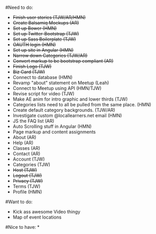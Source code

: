 #Need to do:
* ~~Finish user stories (TJW/AR/HMN)~~
* ~~Create Balsamiq Mockups (AR)~~
* ~~Set up Bower (HMN)~~
* ~~Set up Twitter-Bootstrap (TJW)~~
* ~~Set up Sass Boilerplate (TJW)~~
* ~~OAUTH login (HMN)~~
* ~~Set up site in Angular (HMN)~~
* ~~Narrow down Categories (TJW/AR)~~
* ~~Convert markup to be bootstrap compliant (AR)~~
* ~~Finish Logo (TJW)~~
* ~~Biz Card (TJW)~~
* Connect to database (HMN)
* Revamp "about" statement on Meetup (Leah)
* Connect to Meetup using API (HMN/TJW)
* Revise script for video (TJW)
* Make AE anim for intro graphic and lower thirds (TJW)
* Categories lists need to all be pulled from the same place. (HMN)
* Create default category backgrounds. (TJW/AR)
* Investigate custom @locallearners.net email (HMN)
* JS the FAQ list (AR)
* Auto Scrolling stuff in Angular (HMN)
* Page markup and content assignments
 * About (AR)
 * Help (AR)
 * Classes (AR)
 * Contact (AR)
 * Account (TJW)
 * Categories (TJW)
 * ~~Host (TJW)~~
 * ~~Logout (TJW)~~
 * ~~Privacy (TJW)~~
 * Terms (TJW)
 * Profile (HMN)


#Want to do:
* Kick ass awesome Video thingy
* Map of event locations

#Nice to have:
*